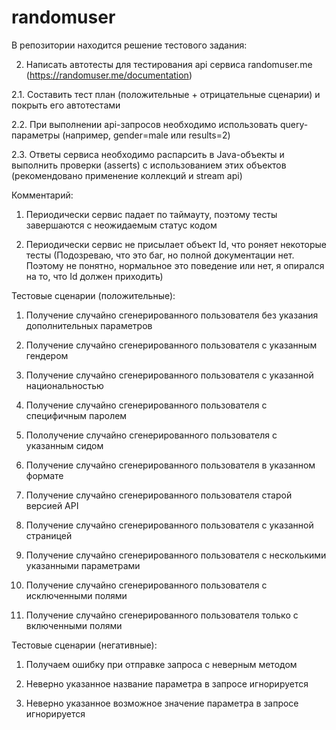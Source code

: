 # randomuser
В репозитории находится решение тестового задания:

2. Написать автотесты для тестирования api сервиса randomuser.me (https://randomuser.me/documentation)

2.1. Составить тест план (положительные + отрицательные сценарии) и покрыть его автотестами

2.2. При выполнении api-запросов необходимо использовать query-параметры (например, gender=male или results=2)

2.3. Ответы сервиса необходимо распарсить в Java-объекты и выполнить проверки (asserts) с использованием этих объектов (рекомендовано применение коллекций и stream api)

Комментарий:

1. Периодически сервис падает по таймауту, поэтому тесты завершаются с неожидаемым статус кодом

2. Периодически сервис не присылает объект Id, что роняет некоторые тесты (Подозреваю, что это баг, но полной документации нет. Поэтому не понятно, нормальное это
поведение или нет, я опирался на то, что Id должен приходить)

Тестовые сценарии (положительные):

1. Получение случайно сгенерированного пользователя без указания дополнительных параметров

2. Получение случайно сгенерированного пользователя с указанным гендером

3. Получение случайно сгенерированного пользователя с указанной национальностью

4. Получение случайно сгенерированного пользователя с специфичным паролем

5. Пололучение случайно сгенерированного пользователя с указанным сидом

6. Получение случайно сгенерированного пользователя в указанном формате

7. Получение случайно сгенерированного пользователя старой версией API

8. Получение случайно сгенерированного пользователя с указанной страницей

9. Получение случайно сгенерированного пользователя с несколькими указанными параметрами

10. Получение случайно сгенерированного пользователя с исключенными полями

11. Получение случайно сгенерированного пользователя только с включенными полями

Тестовые сценарии (негативные):

1. Получаем ошибку при отправке запроса с неверным методом

2. Неверно указанное название параметра в запросе игнорируется

3. Неверно указанное возможное значение параметра в запросе игнорируется
